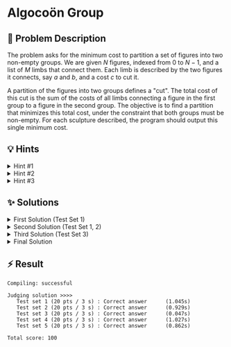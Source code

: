 # Algocoön Group

## 📝 Problem Description

The problem asks for the minimum cost to partition a set of figures into two non-empty groups. We are given $N$ figures, indexed from $0$ to $N-1$, and a list of $M$ limbs that connect them. Each limb is described by the two figures it connects, say $a$ and $b$, and a cost $c$ to cut it.

A partition of the figures into two groups defines a "cut". The total cost of this cut is the sum of the costs of all limbs connecting a figure in the first group to a figure in the second group. The objective is to find a partition that minimizes this total cost, under the constraint that both groups must be non-empty. For each sculpture described, the program should output this single minimum cost.

## 💡 Hints

<details>
<summary>Hint #1</summary>
The problem asks for a minimum cost to "cut" a set of interconnected items into two distinct groups. This phrasing is a strong clue towards a specific family of algorithms. How can you model the figures and their connections in a way that allows you to apply a standard algorithm for finding a minimum cut?
</details>
<details>
<summary>Hint #2</summary>
This problem can be modeled using a graph. Let each figure be a vertex and each limb be an edge between the corresponding vertices. The cost associated with cutting a limb can be represented as the capacity of that edge. The problem is now equivalent to finding a minimum cut that partitions the graph's vertices into two non-empty sets.
</details>
<details>
<summary>Hint #3</summary>
A standard minimum cut is defined between a source vertex $s$ and a sink vertex $t$. This cut separates the vertices into two sets: one containing $s$ (the source side) and the other containing $t$ (the sink side). The problem requires finding the minimum cut among all possible non-trivial partitions. How can we choose $s$ and $t$ to guarantee we find the overall minimum cut? Consider fixing one vertex and exploring its relationship with all other vertices.
</details>

## ✨ Solutions

<details>
<summary>First Solution (Test Set 1)</summary>
This problem can be framed as a **Minimum Cut** problem on a graph. The direct connection between cutting limbs and finding a minimum cut in a graph is a key observation.

### Graph Representation
We can model the sculpture as a graph where:
- Each of the $N$ figures is a **vertex**.
- Each limb connecting two figures is an **edge** between the corresponding vertices. Since a limb from figure $a$ to figure $b$ is the same as one from $b$ to $a$, we can think of this as an undirected connection. When modeling for max-flow, we represent this with two directed edges. The **capacity** of an edge is set to the cost of cutting the corresponding limb.

### Applying the Max-Flow Min-Cut Theorem
The famous **Max-Flow Min-Cut Theorem** states that the maximum flow between a source vertex $s$ and a sink vertex $t$ in a network is equal to the minimum capacity of an $s-t$ cut. An $s-t$ cut is a partition of the vertices into two sets, $S$ and $T$, such that $s \in S$ and $t \in T$. The capacity of the cut is the sum of capacities of all edges going from $S$ to $T$.

For the first test set, we are given a crucial hint: there is an optimal solution where you get Figure 0 and your friend gets Figure $N-1$. This directly tells us which vertices to use as the source and sink.
- We can designate **vertex 0 as the source ($s$)** and **vertex $N-1$ as the sink ($t$)**.
- By finding the maximum flow from $s$ to $t$, we simultaneously find the minimum cost to separate vertex 0 from vertex $N-1$.

Since the problem guarantees that this specific partition is optimal, a single max-flow computation is sufficient. The code handles multiple limbs between the same two figures by adding their capacities, which is implicitly done by adding parallel edges in the graph representation.

```cpp
#include<iostream>
#include<vector>
#include<queue>

#include <boost/graph/adjacency_list.hpp>
#include <boost/graph/push_relabel_max_flow.hpp>
#include <boost/tuple/tuple.hpp>

typedef  boost::adjacency_list_traits<boost::vecS, boost::vecS, boost::directedS> traits;
typedef boost::adjacency_list<boost::vecS, boost::vecS, boost::directedS, boost::no_property,
  boost::property<boost::edge_capacity_t, long,
    boost::property<boost::edge_residual_capacity_t, long,
      boost::property<boost::edge_reverse_t, traits::edge_descriptor> > > >  graph;
// Interior Property Maps
typedef  boost::graph_traits<graph>::edge_descriptor      edge_desc;
typedef  boost::graph_traits<graph>::out_edge_iterator      out_edge_it;

class edge_adder {
 graph &G;

 public:
  explicit edge_adder(graph &G) : G(G) {}

  void add_edge(int from, int to, long capacity) {
    auto c_map = boost::get(boost::edge_capacity, G);
    auto r_map = boost::get(boost::edge_reverse, G);
    const edge_desc e = boost::add_edge(from, to, G).first;
    const edge_desc rev_e = boost::add_edge(to, from, G).first;
    c_map[e] = capacity;
    c_map[rev_e] = 0; // reverse edge has no capacity!
    r_map[e] = rev_e;
    r_map[rev_e] = e;
  }
};

void solve() {
  // ===== READ INPUT & CONSTRUCT GRAPH =====
  int n, m; std::cin >> n >> m;
  
  graph G(n);
  edge_adder adder(G);
  auto rc_map = boost::get(boost::edge_residual_capacity, G);
  
  // ? Accumulate parallel edges? 
  for(int i = 0; i < m; ++i) {
    int a, b, c; std::cin >> a >> b >> c;
    adder.add_edge(a, b, c);
  }
  
  // ====== CALCULATE MIN CUT =====
  // !!! For Test Set 1 we can fix source = 0, sink = n - 1 !!!
  const int v_source = 0;
  const int v_sink = n - 1;
  
  // Find a min cut via maxflow
  int flow = boost::push_relabel_max_flow(G, v_source, v_sink);
  
  std::cout << flow << std::endl;
}

int main() {
  std::ios_base::sync_with_stdio(false);
  
  int n_tests; std::cin >> n_tests;
  while(n_tests--) {
    solve();
  }
}
```
</details>
<details>
<summary>Second Solution (Test Set 1, 2)</summary>
For the second test set, the assumption is relaxed. We are now only guaranteed that an optimal solution exists where you get Figure 0. This means Figure 0 is in your partition (let's call it $S$), but your friend's partition ($T$) can be anchored by *any* other figure.

### Approach
Since we know Figure 0 will be on the source side of our cut, we can fix **vertex 0 as the source ($s$)**. The problem is that we don't know which vertex from the other partition to pick as the sink ($t$).

The constraint that both partitions must be non-empty implies that the friend's partition $T$ must contain at least one figure, say figure $j$. The cost of this partition is the capacity of the minimum cut separating $S$ and $T$. This cut is an $s-t$ cut where $s \in S$ and $t \in T$.

Since we know $s=0$, we can find the optimal partition by trying every other possible vertex as the sink. We iterate through all vertices $i \in \{1, 2, \dots, n-1\}$, set each one as the sink, and compute the max-flow from source 0 to sink $i$. The overall minimum cost will be the minimum value found across all these computations.

This approach is effectively a brute-force search for the best partner vertex for our fixed vertex 0.

### Algorithm
1. Build the same graph as in the first solution.
2. Fix `v_source = 0`.
3. Initialize `min_cut` to a very large value.
4. Loop through every other vertex `i` from `1` to `n-1`:
   a. Set `v_sink = i`.
   b. Calculate the max-flow from `v_source` to `v_sink`. Note that max-flow algorithms modify the graph's residual capacities, so we must reconstruct the graph for each sink candidate.
   c. Update `min_cut = min(min_cut, flow)`.
5. The final `min_cut` is the answer.

*Note: A more efficient implementation would avoid rebuilding the entire graph. One could save the initial capacities and restore them before each max-flow call. The provided code is simpler but correct for the given constraints.*

```cpp
#include<iostream>
#include<vector>
#include<queue>
#include<limits>
#include<cmath>

#include <boost/graph/adjacency_list.hpp>
#include <boost/graph/push_relabel_max_flow.hpp>
#include <boost/tuple/tuple.hpp>

typedef  boost::adjacency_list_traits<boost::vecS, boost::vecS, boost::directedS> traits;
typedef boost::adjacency_list<boost::vecS, boost::vecS, boost::directedS, boost::no_property,
  boost::property<boost::edge_capacity_t, long,
    boost::property<boost::edge_residual_capacity_t, long,
      boost::property<boost::edge_reverse_t, traits::edge_descriptor> > > >  graph;
// Interior Property Maps
typedef  boost::graph_traits<graph>::edge_descriptor      edge_desc;
typedef  boost::graph_traits<graph>::out_edge_iterator      out_edge_it;

class edge_adder {
 graph &G;

 public:
  explicit edge_adder(graph &G) : G(G) {}

  void add_edge(int from, int to, long capacity) {
    auto c_map = boost::get(boost::edge_capacity, G);
    auto r_map = boost::get(boost::edge_reverse, G);
    const edge_desc e = boost::add_edge(from, to, G).first;
    const edge_desc rev_e = boost::add_edge(to, from, G).first;
    c_map[e] = capacity;
    c_map[rev_e] = 0; // reverse edge has no capacity!
    r_map[e] = rev_e;
    r_map[rev_e] = e;
  }
};

void solve() {
  // ===== READ INPUT & CONSTRUCT GRAPH =====
  int n, m; std::cin >> n >> m;
  
  graph G(n);
  edge_adder adder(G);
  auto rc_map = boost::get(boost::edge_residual_capacity, G);
  
  // ? Accumulate parallel edges? 
  for(int i = 0; i < m; ++i) {
    int a, b, c; std::cin >> a >> b >> c;
    adder.add_edge(a, b, c);
  }
  
  // ====== CALCULATE MIN CUT =====
  // !!! For Test Set 2 we can fix v_source = 0 !!!
  const int v_source = 0;
  
  int min_cut = std::numeric_limits<int>::max();
  
  // Consider all other nodes as sinks and look for the min cut
  for(int i = 0; i < n; ++i) {
    int flow = boost::push_relabel_max_flow(G, v_source, i);
    min_cut = std::min(min_cut, flow);
  }

  std::cout << min_cut << std::endl;
}

int main() {
  std::ios_base::sync_with_stdio(false);
  
  int n_tests; std::cin >> n_tests;
  while(n_tests--) {
    solve();
  }
}
```
</details>
<details>
<summary>Third Solution (Test Set 3)</summary>
For the third test set, all special assumptions are removed. We need to find the **global minimum cut** of the graph, which is the non-trivial cut of minimum capacity over all possible pairs of partitions.

### Brute-Force Approach
A straightforward way to find the global minimum cut is to find the minimum $s-t$ cut for every possible pair of distinct vertices $(s, t)$. Since any non-trivial cut separates at least two vertices, the global minimum cut must be an $s-t$ cut for some pair $(s, t)$.

This leads to a simple, albeit inefficient, algorithm:
1. Build the graph from the input. To handle parallel edges cleanly, we can first accumulate the costs in an adjacency matrix and then build the graph.
2. Initialize `min_cut` to a very large value.
3. Iterate through every vertex `s` from `0` to `n-1`.
4. Inside this loop, iterate through every other vertex `t` from `0` to `n-1`.
5. If `s != t`:
   a. Calculate the max-flow from `s` to `t`. Remember to restore the graph's capacities before each calculation.
   b. Update `min_cut = min(min_cut, flow)`.
6. The final `min_cut` is the answer.

### Complexity Analysis
The number of pairs $(s, t)$ is $N \times (N-1)$, which is $O(N^2)$. The push-relabel max-flow algorithm has a complexity of roughly $O(N^3)$ in practice on general graphs. Therefore, the total time complexity of this approach is $O(N^2 \cdot N^3) = O(N^5)$. For Test Set 3 with $N \le 50$, this is feasible, but it is too slow for the full constraints.

```cpp
#include<iostream>
#include<vector>
#include<queue>
#include<limits>
#include<cmath>

#include <boost/graph/adjacency_list.hpp>
#include <boost/graph/push_relabel_max_flow.hpp>
#include <boost/tuple/tuple.hpp>

typedef  boost::adjacency_list_traits<boost::vecS, boost::vecS, boost::directedS> traits;
typedef boost::adjacency_list<boost::vecS, boost::vecS, boost::directedS, boost::no_property,
  boost::property<boost::edge_capacity_t, long,
    boost::property<boost::edge_residual_capacity_t, long,
      boost::property<boost::edge_reverse_t, traits::edge_descriptor> > > >  graph;
// Interior Property Maps
typedef  boost::graph_traits<graph>::edge_descriptor      edge_desc;
typedef  boost::graph_traits<graph>::out_edge_iterator      out_edge_it;

class edge_adder {
 graph &G;

 public:
  explicit edge_adder(graph &G) : G(G) {}

  void add_edge(int from, int to, long capacity) {
    auto c_map = boost::get(boost::edge_capacity, G);
    auto r_map = boost::get(boost::edge_reverse, G);
    const edge_desc e = boost::add_edge(from, to, G).first;
    const edge_desc rev_e = boost::add_edge(to, from, G).first;
    c_map[e] = capacity;
    c_map[rev_e] = 0; // reverse edge has no capacity!
    r_map[e] = rev_e;
    r_map[rev_e] = e;
  }
};

void solve() {
  // ===== READ INPUT =====
  int n, m; std::cin >> n >> m;
  
  std::vector<std::vector<int>> adj_mat(n, std::vector<int>(n, 0));
  for(int i = 0; i < m; ++i) {
    int a, b, c; std::cin >> a >> b >> c;
    adj_mat[a][b] += c;
  }
  
  // ===== CONSTRUCT GRAPH =====
  graph G(n);
  edge_adder adder(G);
  auto rc_map = boost::get(boost::edge_residual_capacity, G);
  
  for(int i = 0; i < n; ++i) {
    for(int j = 0; j < n; ++j) {
      if(adj_mat[i][j]) {
        adder.add_edge(i, j, adj_mat[i][j]);
      }
    }
  }
  
  // ====== CALCULATE MIN CUT =====
  int min_cut = std::numeric_limits<int>::max();
  
  // Consider all other nodes as sinks and look for the min cut
  for(int v_source = 0; v_source < n; ++v_source) {
    for(int v_sink = 0; v_sink < n; ++v_sink) {
      int flow = boost::push_relabel_max_flow(G, v_source, v_sink);
      min_cut = std::min(min_cut, flow);
    }
  }

  std::cout << min_cut << std::endl;
}

int main() {
  std::ios_base::sync_with_stdio(false);
  
  int n_tests; std::cin >> n_tests;
  while(n_tests--) {
    solve();
  }
}
```
</details>
<details>
<summary>Final Solution</summary>
The brute-force $O(N^5)$ approach is too slow for the full constraints. We need a more efficient way to find the global minimum cut. Instead of iterating through all $O(N^2)$ pairs of vertices, we can find the solution by performing only $O(N)$ max-flow computations.

### The Key Insight
Let the global minimum cut partition the vertices into sets $S_{opt}$ and $T_{opt}$. Now, let's pick an arbitrary vertex, for instance, **vertex 0**. In the optimal partition, vertex 0 must belong to either $S_{opt}$ or $T_{opt}$. This gives us two exhaustive cases:

1.  **Case A: Vertex 0 is in $S_{opt}$**.
    Since $T_{opt}$ is non-empty, it must contain at least one vertex, say $j$. The capacity of the cut $(S_{opt}, T_{opt})$ is equal to the capacity of the minimum $s-t$ cut for *any* pair of vertices $s \in S_{opt}$ and $t \in T_{opt}$. In particular, its capacity is equal to the minimum $0-j$ cut. To find the minimum cut under this case, we can compute the minimum $0-i$ cut for all other vertices $i \neq 0$. This is precisely the logic from our second solution: `min(max_flow(0, i))` for $i \in \{1, \dots, n-1\}$.

2.  **Case B: Vertex 0 is in $T_{opt}$**.
    Similarly, $S_{opt}$ must contain at least one vertex, say $i$. The capacity of the optimal cut is equal to the minimum $i-0$ cut. To cover this case, we can compute the minimum $i-0$ cut for all other vertices $i \neq 0$. This means we calculate `min(max_flow(i, 0))` for $i \in \{1, \dots, n-1\}$.

Since any optimal cut must fall into either Case A or Case B, the global minimum cut must be among the values we computed. By taking the minimum over all $2(N-1)$ max-flow computations, we are guaranteed to find the global minimum.

### Algorithm
1. Build the graph from the input, aggregating capacities of parallel edges.
2. Fix one vertex, say `v_ref = 0`.
3. Initialize `min_cut` to a very large value.
4. For each vertex `i` from `1` to `n-1`:
   a. Calculate `flow = max_flow(v_ref, i)`. Update `min_cut = min(min_cut, flow)`.
5. The resulting `min_cut` is the answer.

This reduces the number of max-flow computations from $O(N^2)$ to $O(N-1)$, yielding a total complexity of $O(N \cdot \text{MaxFlow})$, which is efficient enough to pass all test sets.

*Note: In an undirected graph, the min $s-t$ cut is the same as the min $t-s$ cut. So we only need to iterate through all `max_flow(0, i)` for `i=1...n-1`. The provided code calculates both `max_flow(0, i)` and `max_flow(i, 0)` which is redundant but correct.*

```cpp
#include<iostream>
#include<vector>
#include<queue>
#include<limits>
#include<cmath>

#include <boost/graph/adjacency_list.hpp>
#include <boost/graph/push_relabel_max_flow.hpp>
#include <boost/tuple/tuple.hpp>

typedef  boost::adjacency_list_traits<boost::vecS, boost::vecS, boost::directedS> traits;
typedef boost::adjacency_list<boost::vecS, boost::vecS, boost::directedS, boost::no_property,
  boost::property<boost::edge_capacity_t, long,
    boost::property<boost::edge_residual_capacity_t, long,
      boost::property<boost::edge_reverse_t, traits::edge_descriptor> > > >  graph;
// Interior Property Maps
typedef  boost::graph_traits<graph>::edge_descriptor      edge_desc;
typedef  boost::graph_traits<graph>::out_edge_iterator      out_edge_it;

class edge_adder {
 graph &G;

 public:
  explicit edge_adder(graph &G) : G(G) {}

  void add_edge(int from, int to, long capacity) {
    auto c_map = boost::get(boost::edge_capacity, G);
    auto r_map = boost::get(boost::edge_reverse, G);
    const edge_desc e = boost::add_edge(from, to, G).first;
    const edge_desc rev_e = boost::add_edge(to, from, G).first;
    c_map[e] = capacity;
    c_map[rev_e] = 0; // reverse edge has no capacity!
    r_map[e] = rev_e;
    r_map[rev_e] = e;
  }
};

void solve() {
  // ===== READ INPUT =====
  int n, m; std::cin >> n >> m;
  
  std::vector<std::vector<int>> adj_mat(n, std::vector<int>(n, 0));
  for(int i = 0; i < m; ++i) {
    int a, b, c; std::cin >> a >> b >> c;
    adj_mat[a][b] += c;
  }
  
  // ===== CONSTRUCT GRAPH =====
  graph G(n);
  edge_adder adder(G);

  for(int i = 0; i < n; ++i) {
    for(int j = 0; j < n; ++j) {
      if(adj_mat[i][j]) {
        adder.add_edge(i, j, adj_mat[i][j]);
      }
    }
  }
  
  // ====== CALCULATE MIN CUT =====
  int min_cut = std::numeric_limits<int>::max();
  
  // Consider all other nodes as sinks and look for the min cut
  for(int i = 0; i < n; ++i) {
    min_cut = std::min(min_cut, (int) boost::push_relabel_max_flow(G, 0, i));
    min_cut = std::min(min_cut, (int) boost::push_relabel_max_flow(G, i, 0));
  }

  std::cout << min_cut << std::endl;
}

int main() {
  std::ios_base::sync_with_stdio(false);
  
  int n_tests; std::cin >> n_tests;
  while(n_tests--) {
    solve();
  }
}
```
</details>

## ⚡ Result

```plaintext
Compiling: successful

Judging solution >>>>
   Test set 1 (20 pts / 3 s) : Correct answer      (1.045s)
   Test set 2 (20 pts / 3 s) : Correct answer      (0.929s)
   Test set 3 (20 pts / 3 s) : Correct answer      (0.047s)
   Test set 4 (20 pts / 3 s) : Correct answer      (1.027s)
   Test set 5 (20 pts / 3 s) : Correct answer      (0.862s)

Total score: 100
```